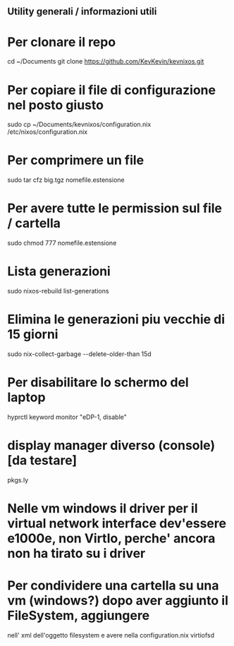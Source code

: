 ## Utility generali / informazioni utili

# Per clonare il repo
cd ~/Documents
git clone https://github.com/KevKevin/kevnixos.git

# Per copiare il file di configurazione nel posto giusto
sudo cp ~/Documents/kevnixos/configuration.nix /etc/nixos/configuration.nix

# Per comprimere un file
sudo tar cfz big.tgz nomefile.estensione

# Per avere tutte le permission sul file / cartella
sudo chmod 777 nomefile.estensione

# Lista generazioni
sudo nixos-rebuild list-generations

# Elimina le generazioni piu vecchie di 15 giorni
sudo nix-collect-garbage --delete-older-than 15d

# Per disabilitare lo schermo del laptop
hyprctl keyword monitor "eDP-1, disable"


# display manager diverso (console) [da testare]
  pkgs.ly

# Nelle vm windows il driver per il virtual network interface dev'essere e1000e, non VirtIo, perche' ancora non ha tirato su i driver


# Per condividere una cartella su una vm (windows?) dopo aver aggiunto il FileSystem, aggiungere 
<binary path="/run/current-system/sw/bin/virtiofsd"/> nell' xml dell'oggetto filesystem 
e avere nella configuration.nix virtiofsd